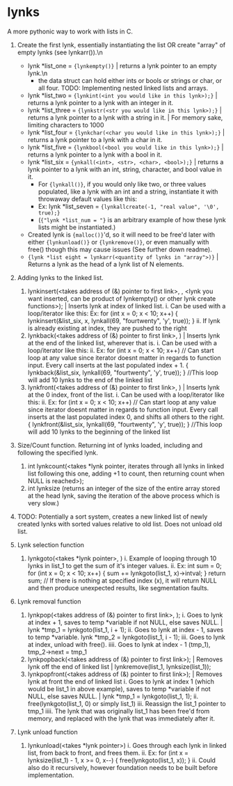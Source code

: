 # lynks
A more pythonic way to work with lists in C.
1. Create the first lynk, essentially instantiating the list OR create "array" of empty lynks (see lynkarr(<size>)).\n
    - lynk *list_one = ```{lynkempty()}``` | returns a lynk pointer to an empty lynk.\n
        - the data struct can hold either ints or bools or strings or char, or all four. TODO: Implementing nested linked lists and arrays.
    - lynk *list_two = ```{lynkint(<int you would like in this lynk>);}``` | returns a lynk pointer to a lynk with an integer in it.
    - lynk *list_three = ```{lynkstr(<str you would like in this lynk>);}``` | returns a lynk pointer to a lynk with a string in it.  | For memory sake, limiting characters to 1000
    - lynk *list_four = ```{lynkchar(<char you would like in this lynk>);}``` | returns a lynk pointer to a lynk with a char in it.
    - lynk *list_five = ```{lynkbool(<bool you would like in this lynk>);}``` | returns a lynk pointer to a lynk with a bool in it.
    - lynk *list_six = ```{ynkall(<int>, <str>, <char>, <bool>);}``` | returns a lynk pointer to a lynk with an int, string, character, and bool value in it.
        - For ```{lynkall()}```, if you would only like two, or three values populated, like a lynk with an int and a string, instantiate it with throwaway default values like this:
        - Ex:
            lynk *list_seven = ```{lynkallcreate(-1, "real value", '\0', true);}```
        - (```{"lynk *list_num = "}``` is an arbitrary example of how these lynk lists might be instantiated.)
    - Created lynk is ```{malloc()}```'d, so it will need to be free'd later with either ```{lynkunload()}``` or ```{lynkremove()}```, or even manually with free() though this may cause issues (See further down readme).
    - ```{lynk *list eight = lynkarr(<quantity of lynks in "array">)}``` | Returns a lynk as the head of a lynk list of N elements.

2. Adding lynks to the linked list.
    1. lynkinsert(<takes address of (&) pointer to first link>, <index in list where you want lynk inserted>, <lynk you want inserted, can be product of lynkempty() or other lynk create functions>); | Inserts lynk at index of linked list.
        i. Can be used with a loop/iterator like this:
            Ex:
            for (int x = 0; x < 10; x++)
            {
                lynkinsert(&list_six, x, lynkall(69, "fourtwenty", 'y', true));
            }
        ii. If lynk is already existing at index, they are pushed to the right
    2. lynkback(<takes address of (&) pointer to first link>, <lynk you want inserted>) | Inserts lynk at the end of the linked list, wherever that is.
        i. Can be used with a loop/iterator like this:
        ii. Ex:
            for (int x = 0; x < 10; x++) // Can start loop at any value since iterator doesnt matter in regards to function input. Every call inserts at the last populated index + 1.
            {
                lynkback(&list_six, lynkall(69, "fourtwenty", 'y', true));
            }
            //This loop will add 10 lynks to the end of the linked list
    3. lynkfront(<takes address of (&) pointer to first link>, <lynk you want inserted>) | Inserts lynk at the 0 index, front of the list.
        i. Can be used with a loop/iterator like this:
        ii. Ex:
                for (int x = 0; x < 10; x++) // Can start loop at any value since iterator doesnt matter in regards to function input. Every call inserts at the last populated index 0, and shifts all others to the right.
                {
                    lynkfront(&list_six, lynkall(69, "fourtwenty", 'y', true));
                }
                //This loop will add 10 lynks to the beginning of the linked list

3. Size/Count function. Returning int of lynks loaded, including and following the specified lynk.
    1. int lynkcount(<takes *lynk pointer, iterates through all lynks in linked list following this one, adding +1 to count, then returning count when NULL is reached>);
    2. int lynksize (returns an integer of the size of the entire array stored at the head lynk, saving the iteration of the above process which is very slow.)


4. TODO: Potentially a sort system, creates a new linked list of newly created lynks with sorted values relative to old list. Does not unload old list.

5. Lynk selection function
    1. lynkgoto(<takes *lynk pointer>, <takes index of lynk you would like selected>)
        i. Example of looping through 10 lynks in list_1 to get the sum of it's integer values.
        ii. Ex:
            int sum = 0;
            for (int x = 0; x < 10; x++)
            {
                sum += lynkgoto(list_1, x)->intval;
            }
            return sum;
            // If there is nothing at specified index (x), it will return NULL and then produce unexpected results, like segmentation faults.

6. Lynk removal function
    1. lynkpop(<takes address of (&) pointer to first link>, <takes index in lynk list that lynk is to be removed>);
        i. Goes to lynk at index + 1, saves to temp *variable if not NULL, else saves NULL. | lynk *tmp_1 = lynkgoto(list_1, i + 1);
        ii. Goes to lynk at index - 1, saves to temp *variable. lynk *tmp_2 = lynkgoto(list_1, i - 1);
        iii. Goes to lynk at index, unload with free().
        iiii. Goes to lynk at index - 1 (tmp_1), tmp_2->next = tmp_1
    2. lynkpopback(<takes address of (&) pointer to first link>); | Removes lynk off the end of linked list | lynkremove(list_1, lynksize(list_1));
    3. lynkpopfront(<takes address of (&) pointer to first link>); | Removes lynk at front the end of linked list
        i. Goes to lynk at index 1 (which would be list_1 in above example), saves to temp *variable if not NULL, else saves NULL. | lynk *tmp_1 = lynkgoto(list_1, 1);
        ii. free(lynkgoto(list_1, 0) or simply list_1)
        iii. Reassign the list_1 pointer to tmp_1
        iiii. The lynk that was originally list_1 has been free'd from memory, and replaced with the lynk that was immediately after it.

7. Lynk unload function
    1. lynkunload(<takes *lynk pointer>)
        i. Goes through each lynk in linked list, from back to front, and frees them.
        ii. Ex:
            for (int x = lynksize(list_1) - 1, x >= 0, x--)
            {
                free(lynkgoto(list_1, x));
            }
        ii. Could also do it recursively, however foundation needs to be built before implementation.


